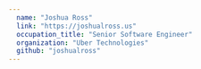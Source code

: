 ```yaml
---
  name: "Joshua Ross"
  link: "https://joshualross.us"
  occupation_title: "Senior Software Engineer"
  organization: "Uber Technologies"
  github: "joshualross"
---
```

